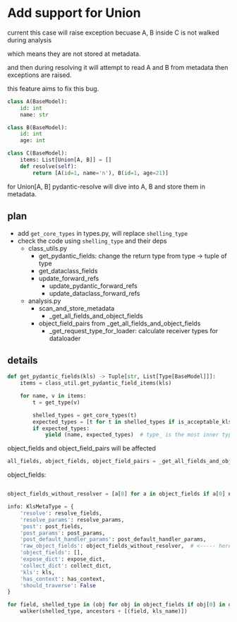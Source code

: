 # Add support for Union

current this case will raise exception becuase A, B inside C is not walked during analysis

which means they are not stored at metadata.

and then during resolving it will attempt to read A and B from metadata then exceptions are raised.

this feature aims to fix this bug.

```python
class A(BaseModel):
    id: int
    name: str

class B(BaseModel):
    id: int
    age: int

class C(BaseModel):
    items: List[Union[A, B]] = []
    def resolve(self):
        return [A(id=1, name='n'), B(id=1, age=21)]
```

for Union[A, B] pydantic-resolve will dive into A, B and store them in metadata.

## plan

- add `get_core_types` in types.py, will replace `shelling_type`
- check the code using `shelling_type` and their deps
  - class_utils.py
    - get_pydantic_fields: change the return type from type -> tuple of type
    - get_dataclass_fields
    - update_forward_refs
      - update_pydantic_forward_refs
      - update_dataclass_forward_refs
  - analysis.py
    - scan_and_store_metadata
      - \_get_all_fields_and_object_fields
    - object_field_pairs from \_get_all_fields_and_object_fields
      - \_get_request_type_for_loader: calculate receiver types for dataloader

## details

```python
def get_pydantic_fields(kls) -> Tuple[str, List[Type[BaseModel]]]:
    items = class_util.get_pydantic_field_items(kls)

    for name, v in items:
        t = get_type(v)

        shelled_types = get_core_types(t)
        expected_types = [t for t in shelled_types if is_acceptable_kls(t)]
        if expected_types:
            yield (name, expected_types)  # type_ is the most inner type
```

object_fields and object_field_pairs will be affected

```python
all_fields, object_fields, object_field_pairs = _get_all_fields_and_object_fields(kls)
```

object_fields:

```python

object_fields_without_resolver = [a[0] for a in object_fields if a[0] not in fields_with_resolver]

info: KlsMetaType = {
    'resolve': resolve_fields,
    'resolve_params': resolve_params,
    'post': post_fields,
    'post_params': post_params,
    'post_default_handler_params': post_default_handler_params,
    'raw_object_fields': object_fields_without_resolver,  # <----- here
    'object_fields': [],
    'expose_dict': expose_dict,
    'collect_dict': collect_dict,
    'kls': kls,
    'has_context': has_context,
    'should_traverse': False
}

for field, shelled_type in (obj for obj in object_fields if obj[0] in object_fields_without_resolver):
    walker(shelled_type, ancestors + [(field, kls_name)])
```

